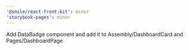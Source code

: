 ```yaml
---
'@smile/react-front-kit': minor
'storybook-pages': minor
---
```


Add DataBadge component and add it to Assembly/DashboardCard and Pages/DashboardPage
